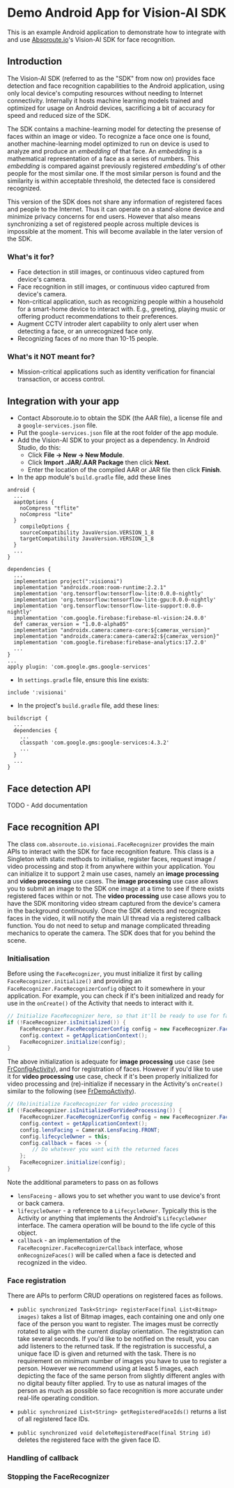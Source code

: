 # Demo Android App for Vision-AI SDK

This is an example Android application to demonstrate how to integrate with and use [Absoroute.io](https://www.absoroute.io/)'s Vision-AI SDK for face recognition.

## Introduction

The Vision-AI SDK (referred to as the "SDK" from now on) provides face detection and face recognition capabilities to the Android application, using only local device's computing resources without needing to Internet connectivity. Internally it hosts machine learning models trained and optimized for usage on Android devices, sacrificing a bit of accuracy for speed and reduced size of the SDK.

The SDK contains a machine-learning model for detecting the presense of faces within an image or video. To recognize a face once one is found, another machine-learning model optimized to run on device is used to analyze and produce an *embedding* of that face. An *embedding* is a mathematical representation of a face as a series of numbers. This *embedding* is compared against previously registered *embedding*'s of other people for the most similar one. If the most similar person is found and the similarity is within acceptable threshold, the detected face is considered recognized.

This version of the SDK does not share any information of registered faces and people to the Internet. Thus it can operate on a stand-alone device and minimize privacy concerns for end users. However that also means synchronizing a set of registered people across multiple devices is impossible at the moment. This will become available in the later version of the SDK. 

### What's it for?
* Face detection in still images, or continuous video captured from device's camera.
* Face recognition in still images, or continuous video captured from device's camera.
* Non-critical application, such as recognizing people within a household for a smart-home device to interact with. E.g., greeting, playing music or offering product recommendations to their preferences.
* Augment CCTV introder alert capability to only alert user when detecting a face, or an unrecognized face only. 
* Recognizing faces of no more than 10-15 people. 

### What's it NOT meant for?
* Mission-critical applications such as identity verification for financial transaction, or access control.

## Integration with your app
* Contact Absoroute.io to obtain the SDK (the AAR file), a license file and a `google-services.json` file.
* Put the `google-services.json` file at the root folder of the app module. 
* Add the Vision-AI SDK to your project as a dependency. In Android Studio, do this:
  * Click **File -> New -> New Module**.
  * Click **Import .JAR/.AAR Package** then click **Next**.
  * Enter the location of the compiled AAR or JAR file then click **Finish**.
* In the app module's `build.gradle` file, add these lines
```
android {
  ...
  aaptOptions {
    noCompress "tflite"
    noCompress "lite"
  }
	compileOptions {
    sourceCompatibility JavaVersion.VERSION_1_8
    targetCompatibility JavaVersion.VERSION_1_8
  }
  ...
}

dependencies {
  ...
  implementation project(":visionai")
  implementation "androidx.room:room-runtime:2.2.1"
  implementation 'org.tensorflow:tensorflow-lite:0.0.0-nightly'
  implementation 'org.tensorflow:tensorflow-lite-gpu:0.0.0-nightly'
  implementation 'org.tensorflow:tensorflow-lite-support:0.0.0-nightly'
  implementation 'com.google.firebase:firebase-ml-vision:24.0.0'
  def camerax_version = "1.0.0-alpha05"
  implementation "androidx.camera:camera-core:${camerax_version}"
  implementation "androidx.camera:camera-camera2:${camerax_version}"
  implementation 'com.google.firebase:firebase-analytics:17.2.0'
  ...
}
...  
apply plugin: 'com.google.gms.google-services'
```
* In `settings.gradle` file, ensure this line exists:
```
include ':visionai'
```
* In the project's `build.gradle` file, add these lines:
```
buildscript {
  ...
  dependencies {
    ...
    classpath 'com.google.gms:google-services:4.3.2'
    ...
  }
  ...
}
```

## Face detection API
TODO - Add documentation

## Face recognition API

The class `com.absoroute.io.visionai.FaceRecognizer` provides the main APIs to interact with the SDK for face recognition feature. This class is a Singleton with static methods to initialise, register faces, request image / video processing and stop it from anywhere within your application. You can initialize it to support 2 main use cases, namely an **image processing** and **video processing** use cases. The **image processing** use case allows you to submit an image to the SDK one image at a time to see if there exists registered faces within or not. The **video processing** use case allows you to have the SDK monitoring video stream captured from the device's camera in the background continuously. Once the SDK detects and recognizes faces in the video, it will notify the main UI thread via a registered callback function. You do not need to setup and manage complicated threading mechanics to operate the camera. The SDK does that for you behind the scene. 

### Initialisation
Before using the `FaceRecognizer`, you must initialize it first by calling `FaceRecognizer.initialize()` and providing an `FaceRecognizer.FaceRecognizerConfig` object to it somewhere in your application. For example, you can check if it's been initialized and ready for use in the `onCreate()` of the Activity that needs to interact with it. 

```java
// Initialize FaceRecognizer here, so that it'll be ready to use for face registration
if (!FaceRecognizer.isInitialized()) {
    FaceRecognizer.FaceRecognizerConfig config = new FaceRecognizer.FaceRecognizerConfig();
    config.context = getApplicationContext();
    FaceRecognizer.initialize(config);
}
```

The above initialization is adequate for **image processing** use case (see [FrConfigActivity](https://github.com/absoroute-io/android-demo-app/blob/master/app/src/main/java/com/absoroute/io/demoapp/FrConfigActivity.java)), and for registration of faces. However if you'd like to use it for **video processing** use case, check if it's been properly initialized for video processing and (re)-initialize if necessary in the Activity's `onCreate()` similar to the following (see [FrDemoActivity](https://github.com/absoroute-io/android-demo-app/blob/master/app/src/main/java/com/absoroute/io/demoapp/FrDemoActivity.java)).

```java
// (Re)initialize FaceRecognizer for video processing
if (!FaceRecognizer.isInitializedForVideoProcessing()) {
    FaceRecognizer.FaceRecognizerConfig config = new FaceRecognizer.FaceRecognizerConfig();
    config.context = getApplicationContext();
    config.lensFacing = CameraX.LensFacing.FRONT;
    config.lifecycleOwner = this;
    config.callback = faces -> {
        // Do whatever you want with the returned faces
    };
    FaceRecognizer.initialize(config);
}
```

Note the additional parameters to pass on as follows 
* `lensFaceing` - allows you to set whether you want to use device's front or back camera.
* `lifecycleOwner` - a reference to a `LifecycleOwner`. Typically this is the Activity or anything that implements the Android's `LifecycleOwner` interface. The camera operation will be bound to the life cycle of this object.
* `callback` - an implementation of the `FaceRecognizer.FaceRecognizerCallback` interface, whose `onRecognizeFaces()` will be called when a face is detected and recognized in the video. 

### Face registration

There are APIs to perform CRUD operations on registered faces as follows.

* ```public synchronized Task<String> registerFace(final List<Bitmap> images)``` takes a list of Bitmap images, each containing one and only one face of the person you want to register. The images must be correctly rotated to align with the current display orientation. The registration can take several seconds. If you'd like to be notified on the result, you can add listeners to the returned task. If the registration is successful, a unique face ID is given and returned with the task. There is no requirement on minimum number of images you have to use to register a person. However we recommend using at least 5 images, each depicting the face of the same person from slightly different angles with no digital beauty filter applied. Try to use as natural images of the person as much as possible so face recognition is more accurate under real-life operating condition.

* ```public synchronized List<String> getRegisteredFaceIds()``` returns a list of all registered face IDs.

* ```public synchronized void deleteRegisteredFace(final String id)``` deletes the registered face with the given face ID. 

### Handling of callback

### Stopping the FaceRecognizer
